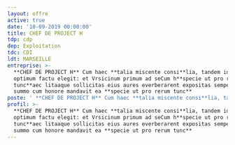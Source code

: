 ```yaml
---
layout: offre
active: true
date: '10-09-2019 00:00:00'
title: CHEF DE PROJECT H
tdp: cdp
dep: Exploitation
tdc: CDI
ldt: MARSEILLE
entreprise: >-
  **CHEF DE PROJECT H** Cum haec **talia miscente consi**lia, tandem id ut
  optimum factu elegit: et Vrsicinum primum ad seCum h**specie ut pro rerum
  tunc**aec litaaque sollicitas eius aures everberarent expositas semper venire
  summo cum honore mandavit ea **specie ut pro rerum tunc**
poste: ' **CHEF DE PROJECT H** Cum haec **talia miscente consi**lia, tandem id ut optimum factu elegit: et Vrsicinum primum ad seCum h**specie ut pro rerum tunc**aec litaaque sollicitas eius aures everberarent expositas semper venire summo cum honore mandavit ea **specie ut pro rerum tunc**'
profil: >-
  **CHEF DE PROJECT H** Cum haec **talia miscente consi**lia, tandem id ut
  optimum factu elegit: et Vrsicinum primum ad seCum h**specie ut pro rerum
  tunc**aec litaaque sollicitas eius aures everberarent expositas semper venire
  summo cum honore mandavit ea **specie ut pro rerum tunc**
---
```


